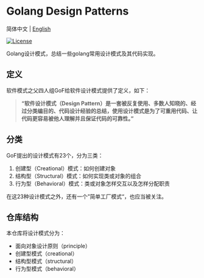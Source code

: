 # Golang Design Patterns
简体中文 | [English](README.md)

[![License](https://img.shields.io/github/license/lim-yoona/Golang-Design-Patterns)](LICENSE)

Golang设计模式，总结一些golang常用设计模式及其代码实现。

## 定义
软件模式之父四人组GoF给软件设计模式提供了定义，如下：  
>**“软件设计模式（Design Pattern）是一套被反复使用、多数人知晓的、经过分类编目的、代码设计经验的总结，使用设计模式是为了可重用代码、让代码更容易被他人理解并且保证代码的可靠性。”**  

## 分类
GoF提出的设计模式有23个，分为三类：  
1. 创建型（Creational）模式：如何创建对象  
2. 结构型（Structural）模式：如何实现类或对象的组合  
3. 行为型（Behavioral）模式：类或对象怎样交互以及怎样分配职责  

在这23种设计模式之外，还有一个”简单工厂模式“，也应当被关注。  

## 仓库结构
本仓库将设计模式分为：  
- 面向对象设计原则（principle）  
- 创建型模式（creational）  
- 结构型模式（structural）  
- 行为型模式（behavioral）  

